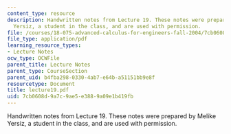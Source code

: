 ```yaml
---
content_type: resource
description: Handwritten notes from Lecture 19. These notes were prepared by Melike
  Yersiz, a student in the class, and are used with permission.
file: /courses/18-075-advanced-calculus-for-engineers-fall-2004/7cb0608d9a7c9ae5e3889a09e1b419fb_lecture19.pdf
file_type: application/pdf
learning_resource_types:
- Lecture Notes
ocw_type: OCWFile
parent_title: Lecture Notes
parent_type: CourseSection
parent_uid: b4fba298-0330-4ab7-e64b-a51151bb9e8f
resourcetype: Document
title: lecture19.pdf
uid: 7cb0608d-9a7c-9ae5-e388-9a09e1b419fb
---
```

Handwritten notes from Lecture 19. These notes were prepared by Melike Yersiz, a student in the class, and are used with permission.

